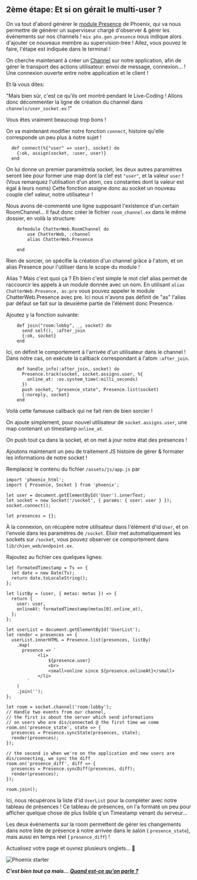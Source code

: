## 2ème étape: Et si on gérait le multi-user ?

On va tout d'abord générer le [module Presence](https://hexdocs.pm/phoenix/Phoenix.Presence.html) de Phoenix, qui va nous permettre de générer un superviseur chargé d'observer & gérer les événements sur nos channels !
`` mix phx.gen.presence `` nous indique alors d'ajouter ce nouveaux membre au supervision-tree !
Allez, vous pouvez le faire, l'étape est indiquée dans le terminal !

On cherche maintenant à créer un [Channel](https://hexdocs.pm/phoenix/channels.html) sur notre application, afin de gérer le transport des actions utilisateur: envoi de message, connexion... ! Une connexion ouverte entre notre application et le client !

Et là vous dites: 

"Mais bien sûr, c'est ce qu'ils ont montré pendant le Live-Coding ! Allons donc décommenter la ligne de création du channel dans ``channels/user_socket.ex`` !"

Vous êtes vraiment beaucoup trop bons !

On va maintenant modifier notre fonction ``connect``, histoire qu'elle corresponde un peu plus à notre sujet !
```
  def connect(%{"user" => user}, socket) do
    {:ok, assign(socket, :user, user)}
  end
```

On lui donne un premier paramètrela  socket, les deux autres paramètres seront liée pour former une map dont la clef est ``"user"``, et la valeur ``user`` !  (Vous remarquez l'utilisation d'un atom, ces constantes dont la valeur est égal à leurs noms)
Cette fonction assigne donc au socket un nouveau couple clef valeur, notre utilisateur !

Nous avons dé-commenté une ligne supposant l'existence d'un certain RoomChannel... Il faut donc créer le fichier ``room_channel.ex`` dans le même dossier, en voilà la structure:
```
	defmodule ChatterWeb.RoomChannel do
	    use ChatterWeb, :channel
	    alias ChatterWeb.Presence
		
	end
```

Rien de sorcier, on spécifie la création d'un channel grâce à l'atom, et on alias Presence pour l'utiliser dans le scope du module !

Alias ? Mais c'est quoi ça ? Eh bien c'est simple le mot clef alias permet de raccourcir les appels à un module donnée avec un nom.
En utilisant ``alias ChatterWeb.Presence, as:pre`` vous pouvez appeler le module ChatterWeb.Presence avec pre. Ici nous n'avons pas définit de "as" l'alias par défaut se fait sur la deuxième partie de l'élément donc Presence.

Ajoutez y la fonction suivante:
```
    def join("room:lobby", _, socket) do
      send self(), :after_join
      {:ok, socket}
    end
```
Ici, on définit le comportement à l'arrivée d'un utilisateur dans le channel ! Dans notre cas, on exécute la callback correspondant à l'atom ``:after_join``.
```
    def handle_info(:after_join, socket) do
      Presence.track(socket, socket.assigns.user, %{
        online_at: :os.system_time(:milli_seconds)
      })
      push socket, "presence_state", Presence.list(socket)
      {:noreply, socket}
    end
```

Voilà cette fameuse callback qui ne fait rien de bien sorcier !

On ajoute simplement, pour nouvel utilisateur de ``socket.assigns.user``, une map contenant un timestamp ``online_at``.

On push tout ça dans la socket, et on met à jour notre état des présences !

Ajoutons maintenant un peu de traitement JS histoire de gérer & formater les informations de notre socket !

Remplacez le contenu du fichier ``/assets/js/app.js`` par 

```
import 'phoenix_html';
import { Presence, Socket } from 'phoenix';

let user = document.getElementById('User').innerText;
let socket = new Socket('/socket', { params: { user: user } });
socket.connect();

let presences = {};
```

À la connexion, on récupère notre utilisateur dans l'élément d'id ``User``, et on l'envoie dans les paramètres de ``/socket``. 
Elixir met automatiquement les sockets sur ``/socket``, vous pouvez observer ce comportement dans ``lib/chien_web/endpoint.ex``.

Rajoutez au fichier ces quelques lignes:

```
let formatedTimestamp = Ts => {
  let date = new Date(Ts);
  return date.toLocaleString();
};

let listBy = (user, { metas: metas }) => {
  return {
    user: user,
    onlineAt: formatedTimestamp(metas[0].online_at),
  };
};

let userList = document.getElementById('UserList');
let render = presences => {
  userList.innerHTML = Presence.list(presences, listBy)
    .map(
      presence => `
            <li>
                ${presence.user}
                <br>
                <small>online since ${presence.onlineAt}</small>
            </li>
        `
    )
    .join('');
};

let room = socket.channel('room:lobby');
// Handle two events from our channel,
// the first is about the server which send informations
// on users who are dis/connected @ the first time we come
room.on('presence_state', state => {
  presences = Presence.syncState(presences, state);
  render(presences);
});

// the second is when we're on the application and new users are dis/connecting, we sync the diff
room.on('presence_diff', diff => {
  presences = Presence.syncDiff(presences, diff);
  render(presences);
});

room.join();
```

Ici, nous récupérons la liste d'id ``UserList`` pour la compléter avec notre tableau de présences ! Ce tableau de présences, on l'a formaté un peu pour afficher quelque chose de plus lisible q'un Timestamp venant du serveur... 

Les deux événements sur la room permettent de gérer les changements dans notre liste de présence à notre arrivée dans le salon ( ``presence_state``), mais aussi en temps réel ( ``presence_diff``) !

Actualisez votre page et ouvrez plusieurs onglets... :tada:

<img src="https://preview.ibb.co/kQTwO7/Capture_du_2018_02_15_13_54_28.png" alt="Phoenix starter" border="0">


***C'est bien tout ça mais... [Quand est-ce qu'on parle ?](https://github.com/unip62/cara-elixir-phoenix/blob/master/PART3.md)***
